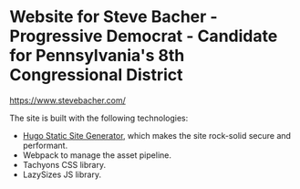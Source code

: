 # Website for Steve Bacher - Progressive Democrat - Candidate for Pennsylvania's 8th Congressional District

https://www.stevebacher.com/


The site is built with the following technologies:

- [Hugo Static Site Generator](http://gohugo.io/), which makes the site rock-solid secure and performant.
- Webpack to manage the asset pipeline.
- Tachyons CSS library.
- LazySizes JS library.
